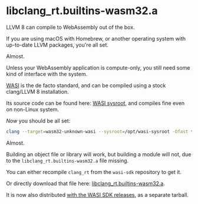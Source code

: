 # libclang_rt.builtins-wasm32.a

LLVM 8 can compile to WebAssembly out of the box.

If you are using macOS with Homebrew, or another operating system with up-to-date LLVM packages, you're all set.

Almost.

Unless your WebAssembly application is compute-only, you still need some kind of interface with the system.

[WASI](https://wasi.dev) is the de facto standard, and can be compiled using a stock clang/LLVM 8 installation.

Its source code can be found here: [WASI sysroot](https://github.com/CraneStation/wasi-sysroot), and compiles fine even on non-Linux system.

*Now* you should be all set:

```sh
clang --target=wasm32-unknown-wasi --sysroot=/opt/wasi-sysroot -Ofast test.c
```

Almost.

Building an object file or library will work, but building a module will not, due to the `libclang_rt.builtins-wasm32.a` file missing.

You can either recompile `clang_rt` from the `wasi-sdk` repository to get it.

Or directly download that file here: [libclang_rt.builtins-wasm32.a](precompiled/).

It is now also distributed [with the WASI SDK releases](https://github.com/CraneStation/wasi-sdk/releases), as a separate tarball.
